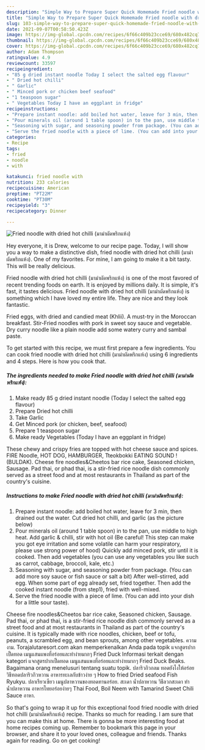```yaml
---
description: "Simple Way to Prepare Super Quick Homemade Fried noodle with dried hot chilli (มาม่าผัดพริกแห้ง)"
title: "Simple Way to Prepare Super Quick Homemade Fried noodle with dried hot chilli (มาม่าผัดพริกแห้ง)"
slug: 103-simple-way-to-prepare-super-quick-homemade-fried-noodle-with-dried-hot-chilli
date: 2021-09-07T00:58:50.423Z
image: https://img-global.cpcdn.com/recipes/6f66c409b23cce69/680x482cq70/fried-noodle-with-dried-hot-chilli-มามาผดพรกแหง-recipe-main-photo.jpg
thumbnail: https://img-global.cpcdn.com/recipes/6f66c409b23cce69/680x482cq70/fried-noodle-with-dried-hot-chilli-มามาผดพรกแหง-recipe-main-photo.jpg
cover: https://img-global.cpcdn.com/recipes/6f66c409b23cce69/680x482cq70/fried-noodle-with-dried-hot-chilli-มามาผดพรกแหง-recipe-main-photo.jpg
author: Adam Thompson
ratingvalue: 4.9
reviewcount: 33597
recipeingredient:
- "85 g dried instant noodle Today I select the salted egg flavour"
- " Dried hot chilli"
- " Garlic"
- " Minced pork or chicken beef seafood"
- "1 teaspoon sugar"
- " Vegetables Today I have an eggplant in fridge"
recipeinstructions:
- "Prepare instant noodle: add boiled hot water, leave for 3 min, then drained out the water. Cut dried hot chilli, and garlic (as the picture below)"
- "Pour minerals oil (around 1 table spoon) in to the pan, use middle to high heat. Add garlic &amp; chilli, stir with hot oil (Be careful! This step can make you got eye irritation and some volatile can harm your respiratory, please use strong power of hood) Quickly add minced pork, stir until it is cooked. Then add vegetables (you can use any vegetables you like such as carrot, cabbage, broccoli, kale, etc.)"
- "Seasoning with sugar, and seasoning powder from package. (You can add more soy sauce or fish sauce or salt a bit) After well-stirred, add egg. When some part of egg already set, fried together. Then add the cooked instant noodle (from step1), fried with well-mixed."
- "Serve the fried noodle with a piece of lime. (You can add into your dish for a little sour taste)."
categories:
- Recipe
tags:
- fried
- noodle
- with

katakunci: fried noodle with 
nutrition: 233 calories
recipecuisine: American
preptime: "PT22M"
cooktime: "PT30M"
recipeyield: "3"
recipecategory: Dinner

---
```



![Fried noodle with dried hot chilli (มาม่าผัดพริกแห้ง)](https://img-global.cpcdn.com/recipes/6f66c409b23cce69/680x482cq70/fried-noodle-with-dried-hot-chilli-มามาผดพรกแหง-recipe-main-photo.jpg)

Hey everyone, it is Drew, welcome to our recipe page. Today, I will show you a way to make a distinctive dish, fried noodle with dried hot chilli (มาม่าผัดพริกแห้ง). One of my favorites. For mine, I am going to make it a bit tasty. This will be really delicious.

Fried noodle with dried hot chilli (มาม่าผัดพริกแห้ง) is one of the most favored of recent trending foods on earth. It is enjoyed by millions daily. It is simple, it's fast, it tastes delicious. Fried noodle with dried hot chilli (มาม่าผัดพริกแห้ง) is something which I have loved my entire life. They are nice and they look fantastic.

Fried eggs, with dried and candied meat (Khlii). A must-try in the Moroccan breakfast. Stir-Fried noodles with pork in sweet soy sauce and vegetable. Dry curry noodle like a plain noodle add some watery curry and sambal paste.


To get started with this recipe, we must first prepare a few ingredients. You can cook fried noodle with dried hot chilli (มาม่าผัดพริกแห้ง) using 6 ingredients and 4 steps. Here is how you cook that.

<!--inarticleads1-->

##### The ingredients needed to make Fried noodle with dried hot chilli (มาม่าผัดพริกแห้ง):

1. Make ready 85 g dried instant noodle (Today I select the salted egg flavour)
1. Prepare  Dried hot chilli
1. Take  Garlic
1. Get  Minced pork (or chicken, beef, seafood)
1. Prepare 1 teaspoon sugar
1. Make ready  Vegetables (Today I have an eggplant in fridge)


These chewy and crispy fries are topped with hot cheese sauce and spices. FIRE Noodle, HOT DOG, HAMBURGER, Tteokbokki EATING SOUND ! (BULDAK). Cheese fire noodles&amp;Cheetos bar rice cake, Seasoned chicken, Sausage. Pad thai, or phad thai, is a stir-fried rice noodle dish commonly served as a street food and at most restaurants in Thailand as part of the country&#39;s cuisine. 

<!--inarticleads2-->

##### Instructions to make Fried noodle with dried hot chilli (มาม่าผัดพริกแห้ง):

1. Prepare instant noodle: add boiled hot water, leave for 3 min, then drained out the water. Cut dried hot chilli, and garlic (as the picture below)
1. Pour minerals oil (around 1 table spoon) in to the pan, use middle to high heat. Add garlic &amp; chilli, stir with hot oil (Be careful! This step can make you got eye irritation and some volatile can harm your respiratory, please use strong power of hood) Quickly add minced pork, stir until it is cooked. Then add vegetables (you can use any vegetables you like such as carrot, cabbage, broccoli, kale, etc.)
1. Seasoning with sugar, and seasoning powder from package. (You can add more soy sauce or fish sauce or salt a bit) After well-stirred, add egg. When some part of egg already set, fried together. Then add the cooked instant noodle (from step1), fried with well-mixed.
1. Serve the fried noodle with a piece of lime. (You can add into your dish for a little sour taste).


Cheese fire noodles&amp;Cheetos bar rice cake, Seasoned chicken, Sausage. Pad thai, or phad thai, is a stir-fried rice noodle dish commonly served as a street food and at most restaurants in Thailand as part of the country&#39;s cuisine. It is typically made with rice noodles, chicken, beef or tofu, peanuts, a scrambled egg, and bean sprouts, among other vegetables. ความงาม. Torajalutaresort.com akan memperkenalkan Anda pada topik แจกสูตรปากเป็ดทอด เมนูแสนแพงที่อร่อยและทำง่ายมากๆ Fried Duck Informasi terkait dengan kategori แจกสูตรปากเป็ดทอด เมนูแสนแพงที่อร่อยและทำง่ายมากๆ Fried Duck Beaks. Bagaimana orang menelusuri tentang suatu topik. ปลาริวกิวกลม ทอดยังไงให้อร่อย วิธีทอดปลาริวกิวหวาน อาหารทะเลกับข้าวง่าย ๆ How to fried Dried seafood Fish Ryukyu. ปลาเรียวเซียว เมนูปลาหวานของทอดทานอร่อย. สะเดา น้ำปลาหวาน วิธีลวกสะเดา ทำน้ำปลาหวาน อาหารไทยอร่อยง่ายๆ Thai Food, Boil Neem with Tamarind Sweet Chili Sauce อาหา. 

So that's going to wrap it up for this exceptional food fried noodle with dried hot chilli (มาม่าผัดพริกแห้ง) recipe. Thanks so much for reading. I am sure that you can make this at home. There is gonna be more interesting food at home recipes coming up. Remember to bookmark this page in your browser, and share it to your loved ones, colleague and friends. Thanks again for reading. Go on get cooking!
